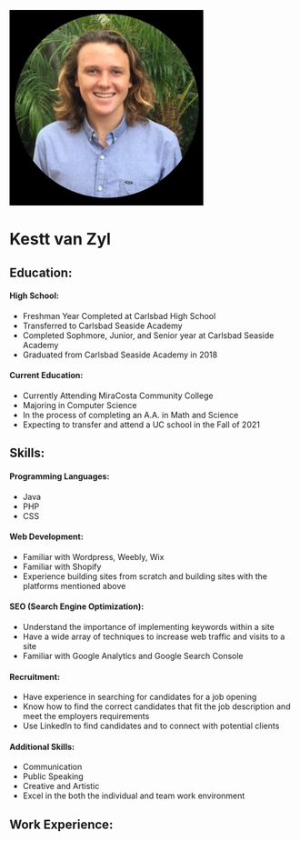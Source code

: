 ![Kestt Picture](KesttResumePhoto.JPG)


# Kestt van Zyl

## Education:

#### High School:

* Freshman Year Completed at Carlsbad High School
* Transferred to Carlsbad Seaside Academy
* Completed Sophmore, Junior, and Senior year at Carlsbad Seaside Academy
* Graduated from Carlsbad Seaside Academy in 2018 

#### Current Education:

* Currently Attending MiraCosta Community College
* Majoring in Computer Science
* In the process of completing an A.A. in Math and Science
* Expecting to transfer and attend a UC school in the Fall of 2021

## Skills:

#### Programming Languages:

* Java
* PHP
* CSS

#### Web Development:

* Familiar with Wordpress, Weebly, Wix
* Familiar with Shopify
* Experience building sites from scratch and building sites with the platforms mentioned above

#### SEO (Search Engine Optimization):

* Understand the importance of implementing keywords within a site
* Have a wide array of techniques to increase web traffic and visits to a site
* Familiar with Google Analytics and Google Search Console

#### Recruitment:

* Have experience in searching for candidates for a job opening
* Know how to find the correct candidates that fit the job description and meet the employers requirements
* Use LinkedIn to find candidates and to connect with potential clients

#### Additional Skills:

* Communication
* Public Speaking
* Creative and Artistic
* Excel in the both the individual and team work environment

## Work Experience:

